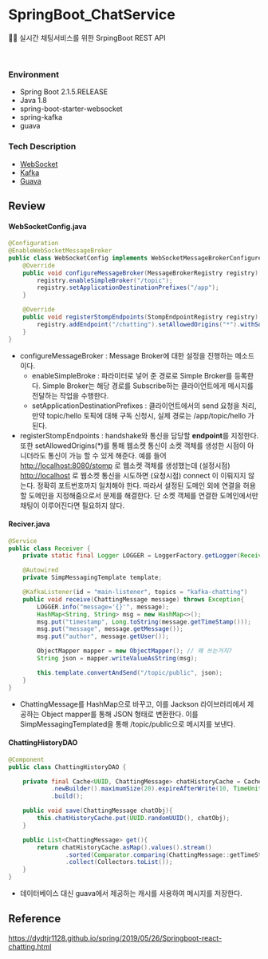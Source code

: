 # SpringBoot_ChatService
🌿💦 실시간 채팅서비스를 위한 SrpingBoot REST API  

<br/>

### Environment
- Spring Boot 2.1.5.RELEASE
- Java 1.8
- spring-boot-starter-websocket
- spring-kafka
- guava


### Tech Description
- [WebSocket](https://hyeooona825.tistory.com/89)
- [Kafka](https://taetaetae.github.io/2017/11/02/what-is-kafka/)
- [Guava](https://blog.outsider.ne.kr/710)


  

## Review



#### WebSocketConfig.java

```java
@Configuration
@EnableWebSocketMessageBroker
public class WebSocketConfig implements WebSocketMessageBrokerConfigurer {
    @Override
    public void configureMessageBroker(MessageBrokerRegistry registry) {
        registry.enableSimpleBroker("/topic");
        registry.setApplicationDestinationPrefixes("/app");
    }

    @Override
    public void registerStompEndpoints(StompEndpointRegistry registry) {
        registry.addEndpoint("/chatting").setAllowedOrigins("*").withSockJS();
    }
}

```

+ configureMessageBroker : Message Broker에 대한 설정을 진행하는 메소드이다.
  +  enableSimpleBroke :  파라미터로 넣어 준 경로로 Simple Broker를 등록한다. Simple Broker는 해당 경로를  Subscribe하는 클라이언트에게 메시지를 전달하는 작업을 수행한다.
  + setApplicationDestinationPrefixes : 클라이언트에서의 send 요청을 처리, 만약 topic/hello 토픽에 대해 구독 신청시, 실제 경로는 /app/topic/hello 가 된다.
+ registerStompEndpoints : handshake와 통신을 담당할 **endpoint**를 지정한다.또한 setAllowedOrigins(*)를 통해 웹소켓 통신이 소켓 객체를 생성한 시점이 아니더라도 통신이 가능 할 수 있게 해준다. 예를 들어 <http://localhost:8080/stomp> 로 웹소켓 객체를 생성했는데 (설정시점) [http://localhost](http://localhost/) 로 웹소켓 통신을 시도하면 (요청시점) connect 이 이뤄지지 않는다. 정확히 포트번호까지 일치해야 한다. 따라서 설정된 도메인 외에 연결을 허용할 도메인을 지정해줌으로서 문제를 해결한다. 단 소켓 객체를 연결한 도메인에서만 채팅이 이루어진다면 필요하지 않다.



#### Reciver.java

```java
@Service
public class Receiver {
    private static final Logger LOGGER = LoggerFactory.getLogger(Receiver.class);

    @Autowired
    private SimpMessagingTemplate template;

    @KafkaListener(id = "main-listener", topics = "kafka-chatting")
    public void receive(ChattingMessage message) throws Exception{
        LOGGER.info("message='{}'", message);
        HashMap<String, String> msg = new HashMap<>();
        msg.put("timestamp", Long.toString(message.getTimeStamp()));
        msg.put("message", message.getMessage());
        msg.put("author", message.getUser());

        ObjectMapper mapper = new ObjectMapper(); // 왜 쓰는거지?
        String json = mapper.writeValueAsString(msg);

        this.template.convertAndSend("/topic/public", json);
    }
}

```

+ ChattingMessage를 HashMap으로 바꾸고, 이를 Jackson 라이브러리에서 제공하는 Object mapper를 통해 JSON 형태로 변환한다. 이를 SimpMessagingTemplated을 통해 /topic/public으로 메시지를 보낸다.



#### ChattingHistoryDAO

```java
@Component
public class ChattingHistoryDAO {

    private final Cache<UUID, ChattingMessage> chatHistoryCache = CacheBuilder
            .newBuilder().maximumSize(20).expireAfterWrite(10, TimeUnit.MINUTES)
            .build();

    public void save(ChattingMessage chatObj){
        this.chatHistoryCache.put(UUID.randomUUID(), chatObj);
    }

    public List<ChattingMessage> get(){
        return chatHistoryCache.asMap().values().stream()
                .sorted(Comparator.comparing(ChattingMessage::getTimeStamp))
                .collect(Collectors.toList());
    }
}
```

+ 데이터베이스 대신 guava에서 제공하는 캐시를 사용하여 메시지를 저장한다. 

#### 

#### 


## Reference
https://dydtjr1128.github.io/spring/2019/05/26/Springboot-react-chatting.html

